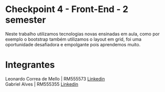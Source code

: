 # Checkpoint 4 - Front-End - 2 semester
Neste trabalho utilizamos tecnologias novas ensinadas em aula, como por exemplo o bootstrap também utilizamos o layout em grid, foi uma oportunidade desafiadora e empolgante pois aprendemos muito.
# Integrantes
Leonardo Correa de Mello | RM555573 [Linkedin](https://www.linkedin.com/in/leocorreamello/)
<br>
Gabriel Alves | RM555355 [Linkedin](https://www.linkedin.com/in/gabriel-vara/)

